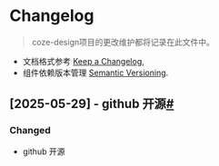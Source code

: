 # Changelog

> coze-design项目的更改维护都将记录在此文件中。

- 文档格式参考 [Keep a Changelog](https://keepachangelog.com/en/1.0.0/),
- 组件依赖版本管理 [Semantic Versioning](https://semver.org/spec/v2.0.0.html).

## [2025-05-29] - github 开源[#]()

### Changed
- github 开源
